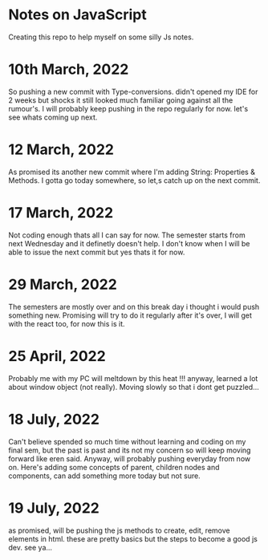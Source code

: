 # Notes on JavaScript

Creating this repo to help myself on some silly Js notes.
# 10th March, 2022

So pushing a new commit with Type-conversions. didn't opened my IDE for 2 weeks but shocks it still looked much familiar going against all the rumour's. I will probably keep pushing in the repo regularly for now. let's see whats coming up next.

# 12 March, 2022

As promised its another new commit where I'm adding String: Properties & Methods. I gotta go today somewhere, so let,s catch up on the next commit.

# 17 March, 2022

Not coding enough thats all I can say for now. The semester starts from next Wednesday and it definetly doesn't help. I don't know when I will be able to issue the next commit but yes thats it for now.

# 29 March, 2022

The semesters are mostly over and on this break day i thought i would push something new. Promising will try to do it regularly after it's over, I will get with the react too, for now this is it. 

# 25 April, 2022

Probably me with my PC will meltdown by this heat !!! anyway, learned a lot about window object (not really). Moving slowly so that i dont get puzzled... 

# 18 July, 2022

Can't believe spended so much time without learning and coding on my final sem, but the past is past and its not my concern so will keep moving forward like eren said. Anyway, will probably pushing everyday from now on. Here's adding some concepts of parent, children nodes and components, can add something more today but not sure.

# 19 July, 2022

as promised, will be pushing the js methods to create, edit, remove elements in html. these are pretty basics but the steps to become a good js dev. see ya...